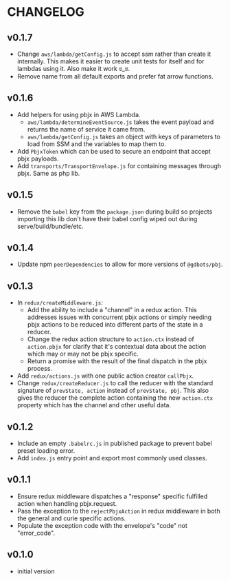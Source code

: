 # CHANGELOG


## v0.1.7
* Change `aws/lambda/getConfig.js` to accept ssm rather than create it internally.  This makes it easier
  to create unit tests for itself and for lambdas using it.  Also make it work ಠ_ಠ.
* Remove name from all default exports and prefer fat arrow functions.


## v0.1.6
* Add helpers for using pbjx in AWS Lambda.
  * `aws/lambda/determineEventSource.js` takes the event payload and returns the name of service it came from. 
  * `aws/lambda/getConfig.js` takes an object with keys of parameters to load from SSM and the variables to map them to.
* Add `PbjxToken` which can be used to secure an endpoint that accept pbjx payloads.
* Add `transports/TransportEnvelope.js` for containing messages through pbjx.  Same as php lib.


## v0.1.5
* Remove the `babel` key from the `package.json` during build so projects importing 
  this lib don't have their babel config wiped out during serve/build/bundle/etc.


## v0.1.4
* Update npm `peerDependencies` to allow for more versions of `@gdbots/pbj`.


## v0.1.3
* In `redux/createMiddleware.js`:
  * Add the ability to include a "channel" in a redux action. This addresses issues with 
    concurrent pbjx actions or simply needing pbjx actions to be reduced into different 
    parts of the state in a reducer.
  * Change the redux action structure to `action.ctx` instead of `action.pbjx` for clarify 
    that it's contextual data about the action which may or may not be pbjx specific.
  * Return a promise with the result of the final dispatch in the pbjx process.
* Add `redux/actions.js` with one public action creator `callPbjx`.
* Change `redux/createReducer.js` to call the reducer with the standard signature of
  `prevState, action` instead of `prevState, pbj`.  This also gives the reducer the complete
  action containing the new `action.ctx` property which has the channel and other useful data.  


## v0.1.2
* Include an empty `.babelrc.js` in published package to prevent babel preset loading error.
* Add `index.js` entry point and export most commonly used classes.


## v0.1.1
* Ensure redux middleware dispatches a "response" specific fulfilled action when handling pbjx.request.
* Pass the exception to the `rejectPbjxAction` in redux middleware in both the general and curie specific actions.
* Populate the exception code with the envelope's "code" not "error_code".


## v0.1.0
* initial version
